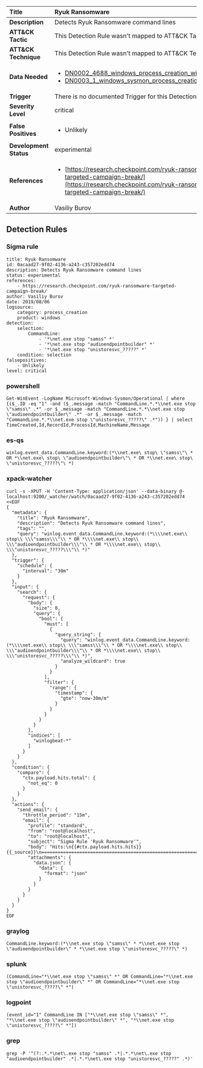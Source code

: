 | Title                    | Ryuk Ransomware       |
|:-------------------------|:------------------|
| **Description**          | Detects Ryuk Ransomware command lines |
| **ATT&amp;CK Tactic**    |   This Detection Rule wasn't mapped to ATT&amp;CK Tactic yet  |
| **ATT&amp;CK Technique** |  This Detection Rule wasn't mapped to ATT&amp;CK Technique yet  |
| **Data Needed**          | <ul><li>[DN0002_4688_windows_process_creation_with_commandline](../Data_Needed/DN0002_4688_windows_process_creation_with_commandline.md)</li><li>[DN0003_1_windows_sysmon_process_creation](../Data_Needed/DN0003_1_windows_sysmon_process_creation.md)</li></ul>  |
| **Trigger**              |  There is no documented Trigger for this Detection Rule yet  |
| **Severity Level**       | critical |
| **False Positives**      | <ul><li>Unlikely</li></ul>  |
| **Development Status**   | experimental |
| **References**           | <ul><li>[https://research.checkpoint.com/ryuk-ransomware-targeted-campaign-break/](https://research.checkpoint.com/ryuk-ransomware-targeted-campaign-break/)</li></ul>  |
| **Author**               | Vasiliy Burov |


## Detection Rules

### Sigma rule

```
title: Ryuk Ransomware
id: 0acaad27-9f02-4136-a243-c357202edd74
description: Detects Ryuk Ransomware command lines
status: experimental
references:
    - https://research.checkpoint.com/ryuk-ransomware-targeted-campaign-break/
author: Vasiliy Burov
date: 2019/08/06
logsource:
    category: process_creation
    product: windows
detection:
    selection:
        CommandLine:
            - '*\net.exe stop "samss" *'
            - '*\net.exe stop "audioendpointbuilder" *'
            - '*\net.exe stop "unistoresvc_?????" *'
    condition: selection
falsepositives:
    - Unlikely
level: critical

```





### powershell
    
```
Get-WinEvent -LogName Microsoft-Windows-Sysmon/Operational | where {($_.ID -eq "1" -and ($_.message -match "CommandLine.*.*\\net.exe stop \"samss\" .*" -or $_.message -match "CommandLine.*.*\\net.exe stop \"audioendpointbuilder\" .*" -or $_.message -match "CommandLine.*.*\\net.exe stop \"unistoresvc_?????\" .*")) } | select TimeCreated,Id,RecordId,ProcessId,MachineName,Message
```


### es-qs
    
```
winlog.event_data.CommandLine.keyword:(*\\net.exe\ stop\ \"samss\"\ * OR *\\net.exe\ stop\ \"audioendpointbuilder\"\ * OR *\\net.exe\ stop\ \"unistoresvc_?????\"\ *)
```


### xpack-watcher
    
```
curl -s -XPUT -H 'Content-Type: application/json' --data-binary @- localhost:9200/_watcher/watch/0acaad27-9f02-4136-a243-c357202edd74 <<EOF
{
  "metadata": {
    "title": "Ryuk Ransomware",
    "description": "Detects Ryuk Ransomware command lines",
    "tags": "",
    "query": "winlog.event_data.CommandLine.keyword:(*\\\\net.exe\\ stop\\ \\\"samss\\\"\\ * OR *\\\\net.exe\\ stop\\ \\\"audioendpointbuilder\\\"\\ * OR *\\\\net.exe\\ stop\\ \\\"unistoresvc_?????\\\"\\ *)"
  },
  "trigger": {
    "schedule": {
      "interval": "30m"
    }
  },
  "input": {
    "search": {
      "request": {
        "body": {
          "size": 0,
          "query": {
            "bool": {
              "must": [
                {
                  "query_string": {
                    "query": "winlog.event_data.CommandLine.keyword:(*\\\\net.exe\\ stop\\ \\\"samss\\\"\\ * OR *\\\\net.exe\\ stop\\ \\\"audioendpointbuilder\\\"\\ * OR *\\\\net.exe\\ stop\\ \\\"unistoresvc_?????\\\"\\ *)",
                    "analyze_wildcard": true
                  }
                }
              ],
              "filter": {
                "range": {
                  "timestamp": {
                    "gte": "now-30m/m"
                  }
                }
              }
            }
          }
        },
        "indices": [
          "winlogbeat-*"
        ]
      }
    }
  },
  "condition": {
    "compare": {
      "ctx.payload.hits.total": {
        "not_eq": 0
      }
    }
  },
  "actions": {
    "send_email": {
      "throttle_period": "15m",
      "email": {
        "profile": "standard",
        "from": "root@localhost",
        "to": "root@localhost",
        "subject": "Sigma Rule 'Ryuk Ransomware'",
        "body": "Hits:\n{{#ctx.payload.hits.hits}}{{_source}}\n================================================================================\n{{/ctx.payload.hits.hits}}",
        "attachments": {
          "data.json": {
            "data": {
              "format": "json"
            }
          }
        }
      }
    }
  }
}
EOF

```


### graylog
    
```
CommandLine.keyword:(*\\net.exe stop \"samss\" * *\\net.exe stop \"audioendpointbuilder\" * *\\net.exe stop \"unistoresvc_?????\" *)
```


### splunk
    
```
(CommandLine="*\\net.exe stop \"samss\" *" OR CommandLine="*\\net.exe stop \"audioendpointbuilder\" *" OR CommandLine="*\\net.exe stop \"unistoresvc_?????\" *")
```


### logpoint
    
```
(event_id="1" CommandLine IN ["*\\net.exe stop \"samss\" *", "*\\net.exe stop \"audioendpointbuilder\" *", "*\\net.exe stop \"unistoresvc_?????\" *"])
```


### grep
    
```
grep -P '^(?:.*.*\net\.exe stop "samss" .*|.*.*\net\.exe stop "audioendpointbuilder" .*|.*.*\net\.exe stop "unistoresvc_?????" .*)'
```



